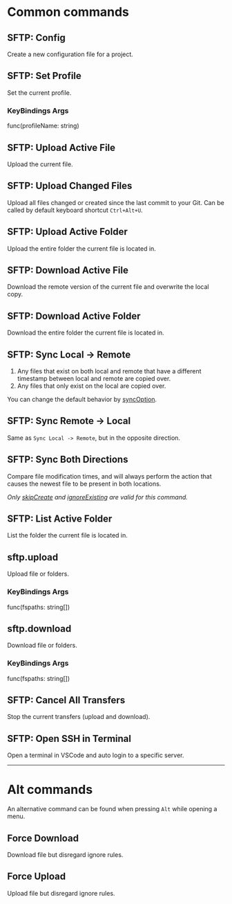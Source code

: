 # Common commands

## SFTP: Config
Create a new configuration file for a project.

## SFTP: Set Profile
Set the current profile.
           
### KeyBindings Args
func(profileName: string)

## SFTP: Upload Active File
Upload the current file.

## SFTP: Upload Changed Files
Upload all files changed or created since the last commit to your Git.
Can be called by default keyboard shortcut `Ctrl+Alt+U`.

## SFTP: Upload Active Folder
Upload the entire folder the current file is located in.

## SFTP: Download Active File
Download the remote version of the current file and overwrite the local copy.

## SFTP: Download Active Folder
Download the entire folder the current file is located in.

## SFTP: Sync Local -> Remote
1. Any files that exist on both local and remote that have a different timestamp between local and remote are copied over.
2. Any files that only exist on the local are copied over.

You can change the default behavior by [syncOption](https://github.com/Natizyskunk/vscode-sftp/wiki/Configuration#syncoption).

## SFTP: Sync Remote -> Local
Same as `Sync Local -> Remote`, but in the opposite direction.

## SFTP: Sync Both Directions
Compare file modification times, and will always perform the action that causes the newest file to be present in both locations.

*Only [skipCreate](https://github.com/Natizyskunk/vscode-sftp/wiki/Configuration#syncoptionskipcreate) and [ignoreExisting](https://github.com/Natizyskunk/vscode-sftp/wiki/Configuration#syncoptionignoreexisting) are valid for this command.*

## SFTP: List Active Folder
List the folder the current file is located in.

## sftp.upload
Upload file or folders.

### KeyBindings Args
func(fspaths: string[])

## sftp.download
Download file or folders.

### KeyBindings Args
func(fspaths: string[])

## SFTP: Cancel All Transfers
Stop the current transfers (upload and download).

## SFTP: Open SSH in Terminal
Open a terminal in VSCode and auto login to a specific server.

***

# Alt commands
An alternative command can be found when pressing `Alt` while opening a menu.

## Force Download
Download file but disregard ignore rules.

## Force Upload
Upload file but disregard ignore rules.
